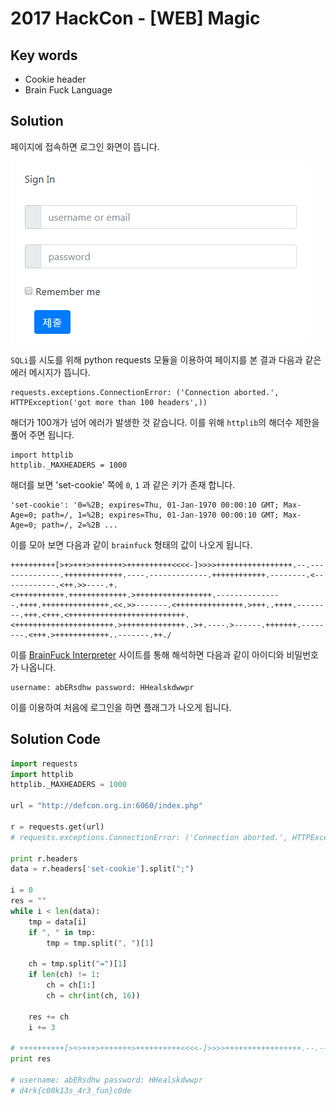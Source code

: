 # 2017 HackCon - [WEB] Magic

## Key words

- Cookie header
- Brain Fuck Language

## Solution

페이지에 접속하면 로그인 화면이 뜹니다.

![](./imgs/chall_desc.png)

`SQLi`를 시도를 위해 python requests 모듈을 이용하여 페이지를 본 결과 다음과 같은 에러 메시지가 뜹니다.

```
requests.exceptions.ConnectionError: ('Connection aborted.', HTTPException('got more than 100 headers',))
```

해더가 100개가 넘어 에러가 발생한 것 같습니다. 이를 위해 `httplib`의 해더수 제한을 풀어 주면 됩니다.

```
import httplib
httplib._MAXHEADERS = 1000
```

해더를 보면 'set-cookie' 쪽에 `0`, `1` 과 같은 키가 존재 합니다.

```
'set-cookie': '0=%2B; expires=Thu, 01-Jan-1970 00:00:10 GMT; Max-Age=0; path=/, 1=%2B; expires=Thu, 01-Jan-1970 00:00:10 GMT; Max-Age=0; path=/, 2=%2B ...
```

이를 모아 보면 다음과 같이 `brainfuck` 형태의 값이 나오게 됩니다.

```
++++++++++[>+>+++>+++++++>++++++++++<<<<-]>>>>+++++++++++++++++.--.--------------.+++++++++++++.----.-------------.++++++++++++.--------.<------------.<++.>>----.+.<+++++++++++.+++++++++++++.>+++++++++++++++++.---------------.++++.+++++++++++++++.<<.>>-------.<+++++++++++++++.>+++..++++.--------.+++.<+++.<++++++++++++++++++++++++++.<++++++++++++++++++++++.>++++++++++++++..>+.----.>------.+++++++.--------.<+++.>++++++++++++..-------.++./
```

이를 [BrainFuck Interpreter](https://copy.sh/brainfuck/) 사이트를 통해 해석하면 다음과 같이 아이디와 비밀번호가 나옵니다.

```
username: abERsdhw password: HHealskdwwpr
```

이를 이용하여 처음에 로그인을 하면 플래그가 나오게 됩니다.

## Solution Code 

```python
import requests
import httplib
httplib._MAXHEADERS = 1000

url = "http://defcon.org.in:6060/index.php"

r = requests.get(url)
# requests.exceptions.ConnectionError: ('Connection aborted.', HTTPException('got more than 100 headers',))

print r.headers
data = r.headers['set-cookie'].split(";")

i = 0
res = ""
while i < len(data):
    tmp = data[i]
    if ", " in tmp:
        tmp = tmp.split(", ")[1]

    ch = tmp.split("=")[1]
    if len(ch) != 1:
        ch = ch[1:]
        ch = chr(int(ch, 16))

    res += ch
    i += 3

# ++++++++++[>+>+++>+++++++>++++++++++<<<<-]>>>>+++++++++++++++++.--.--------------.+++++++++++++.----.-------------.++++++++++++.--------.<------------.<++.>>----.+.<+++++++++++.+++++++++++++.>+++++++++++++++++.---------------.++++.+++++++++++++++.<<.>>-------.<+++++++++++++++.>+++..++++.--------.+++.<+++.<++++++++++++++++++++++++++.<++++++++++++++++++++++.>++++++++++++++..>+.----.>------.+++++++.--------.<+++.>++++++++++++..-------.++./
print res

# username: abERsdhw password: HHealskdwwpr
# d4rk{c00k13s_4r3_fun}c0de
```
